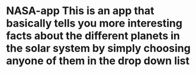 # NASA-app This is an app that basically tells you more interesting facts about the different planets in the solar system by simply choosing anyone of them in the drop down list
